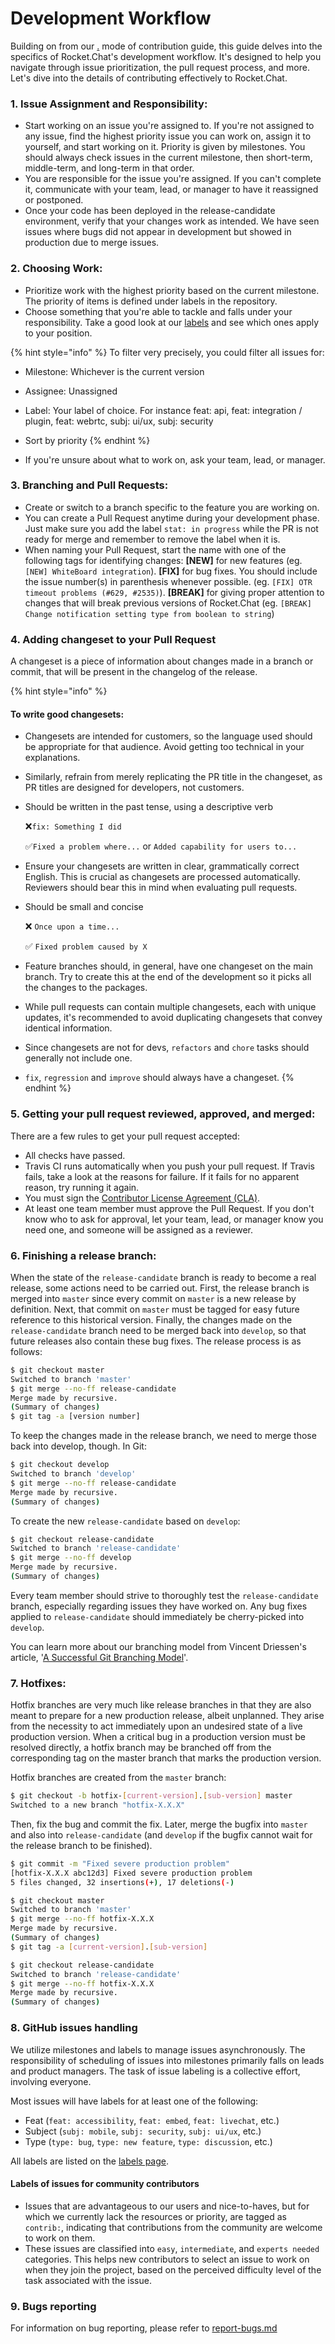 # Development Workflow

Building on from our [.](./ "mention") mode of contribution guide, this guide delves into the specifics of Rocket.Chat's development workflow. It's designed to help you navigate through issue prioritization, the pull request process, and more. Let's dive into the details of contributing effectively to Rocket.Chat.

### **1. Issue Assignment and Responsibility:**

* Start working on an issue you're assigned to. If you're not assigned to any issue, find the highest priority issue you can work on, assign it to yourself, and start working on it. Priority is given by milestones. You should always check issues in the current milestone, then short-term, middle-term, and long-term in that order.
* You are responsible for the issue you're assigned. If you can't complete it, communicate with your team, lead, or manager to have it reassigned or postponed.
* Once your code has been deployed in the release-candidate environment, verify that your changes work as intended. We have seen issues where bugs did not appear in development but showed in production due to merge issues.

### **2. Choosing Work:**

* Prioritize work with the highest priority based on the current milestone. The priority of items is defined under labels in the repository.
* Choose something that you're able to tackle and falls under your responsibility. Take a good look at our [labels](https://github.com/RocketChat/Rocket.Chat/labels) and see which ones apply to your position.

{% hint style="info" %}
To filter very precisely, you could filter all issues for:

* Milestone: Whichever is the current version
* Assignee: Unassigned
* Label: Your label of choice. For instance feat: api, feat: integration / plugin, feat: webrtc, subj: ui/ux, subj: security
* Sort by priority
{% endhint %}

* If you're unsure about what to work on, ask your team, lead, or manager.

### **3. Branching and Pull Requests:**

* Create or switch to a branch specific to the feature you are working on.
* You can create a Pull Request anytime during your development phase. Just make sure you add the label `stat: in progress` while the PR is not ready for merge and remember to remove the label when it is.
* When naming your Pull Request, start the name with one of the following tags for identifying changes:  **\[NEW]** for new features (eg. `[NEW] WhiteBoard integration`). **\[FIX]** for bug fixes. You should include the issue number(s) in parenthesis whenever possible. (eg. `[FIX] OTR timeout problems (#629, #2535)`). **\[BREAK]** for giving proper attention to changes that will break previous versions of Rocket.Chat (eg. `[BREAK] Change notification setting type from boolean to string`)

### **4. Adding changeset to your Pull Request**

A changeset is a piece of information about changes made in a branch or commit, that will be present in the changelog of the release.&#x20;

{% hint style="info" %}
#### To write **good** changesets:

* Changesets are intended for customers, so the language used should be appropriate for that audience. Avoid getting too technical in your explanations.
* Similarly, refrain from merely replicating the PR title in the changeset, as PR titles are designed for developers, not customers.
*   Should be written in the past tense, using a descriptive verb

    ❌`fix: Something I did`

    ✅`Fixed a problem where...` or `Added capability for users to...`
* Ensure your changesets are written in clear, grammatically correct English. This is crucial as changesets are processed automatically. Reviewers should bear this in mind when evaluating pull requests.
*   Should be small and concise

    ❌ `Once upon a time...`

    ✅ `Fixed problem caused by X`
* Feature branches should, in general, have one changeset on the main branch. Try to create this at the end of the development so it picks all the changes to the packages.
* While pull requests can contain multiple changesets, each with unique updates, it's recommended to avoid duplicating changesets that convey identical information.
* Since changesets are not for devs, `refactors` and `chore` tasks should generally not include one.
* `fix`, `regression` and `improve` should always have a changeset.
{% endhint %}

### **5. Getting your pull request reviewed, approved, and merged**:&#x20;

There are a few rules to get your pull request accepted:

* All checks have passed.
* Travis CI runs automatically when you push your pull request. If Travis fails, take a look at the reasons for failure. If it fails for no apparent reason, try running it again.
* You must sign the [Contributor License Agreement (CLA)](https://cla-assistant.io/RocketChat/Rocket.Chat).
* At least one team member must approve the Pull Request. If you don't know who to ask for approval, let your team, lead, or manager know you need one, and someone will be assigned as a reviewer.

### **6. Finishing a release branch**:&#x20;

When the state of the `release-candidate` branch is ready to become a real release, some actions need to be carried out. First, the release branch is merged into `master` since every commit on `master` is a new release by definition. Next, that commit on `master` must be tagged for easy future reference to this historical version. Finally, the changes made on the `release-candidate` branch need to be merged back into `develop`, so that future releases also contain these bug fixes. The release process is as follows:

```bash
$ git checkout master
Switched to branch 'master'
$ git merge --no-ff release-candidate
Merge made by recursive.
(Summary of changes)
$ git tag -a [version number]
```

To keep the changes made in the release branch, we need to merge those back into develop, though. In Git:

```bash
$ git checkout develop
Switched to branch 'develop'
$ git merge --no-ff release-candidate
Merge made by recursive.
(Summary of changes)
```

To create the new `release-candidate` based on `develop`:

```bash
$ git checkout release-candidate
Switched to branch 'release-candidate'
$ git merge --no-ff develop
Merge made by recursive.
(Summary of changes)
```

Every team member should strive to thoroughly test the `release-candidate` branch, especially regarding issues they have worked on. Any bug fixes applied to `release-candidate` should immediately be cherry-picked into `develop`.

You can learn more about our branching model from Vincent Driessen's article, '[A Successful Git Branching Model](http://nvie.com/posts/a-successful-git-branching-model/)'.

### **7. Hotfixes**:

Hotfix branches are very much like release branches in that they are also meant to prepare for a new production release, albeit unplanned. They arise from the necessity to act immediately upon an undesired state of a live production version. When a critical bug in a production version must be resolved directly, a hotfix branch may be branched off from the corresponding tag on the master branch that marks the production version.

Hotfix branches are created from the `master` branch:

```bash
$ git checkout -b hotfix-[current-version].[sub-version] master
Switched to a new branch "hotfix-X.X.X"
```

Then, fix the bug and commit the fix. Later, merge the bugfix into `master` and also into `release-candidate` (and `develop` if the bugfix cannot wait for the release branch to be finished).

```bash
$ git commit -m "Fixed severe production problem"
[hotfix-X.X.X abc12d3] Fixed severe production problem
5 files changed, 32 insertions(+), 17 deletions(-)

$ git checkout master
Switched to branch 'master'
$ git merge --no-ff hotfix-X.X.X
Merge made by recursive.
(Summary of changes)
$ git tag -a [current-version].[sub-version]

$ git checkout release-candidate
Switched to branch 'release-candidate'
$ git merge --no-ff hotfix-X.X.X
Merge made by recursive.
(Summary of changes)
```



### 8. GitHub issues handling

We utilize milestones and labels to manage issues asynchronously. The responsibility of scheduling of issues into milestones primarily falls on leads and product managers. The task of issue labeling is a collective effort, involving everyone.

Most issues will have labels for at least one of the following:

* Feat (`feat: accessibility`, `feat: embed`, `feat: livechat`, etc.)
* Subject (`subj: mobile`, `subj: security`, `subj: ui/ux`, etc.)
* Type (`type: bug`, `type: new feature`, `type: discussion`, etc.)

All labels are listed on the [labels page](https://github.com/RocketChat/Rocket.Chat/labels).

#### Labels of issues for community contributors

* Issues that are advantageous to our users and nice-to-haves, but for which we currently lack the resources or priority, are tagged as `contrib:`, indicating that contributions from the community are welcome to work on them.
* These issues are classified into `easy`, `intermediate`, and `experts needed` categories. This helps new contributors to select an issue to work on when they join the project, based on the perceived difficulty level of the task associated with the issue.

### 9. Bugs reporting

For information on bug reporting, please refer to [report-bugs.md](../report-bugs.md "mention")
